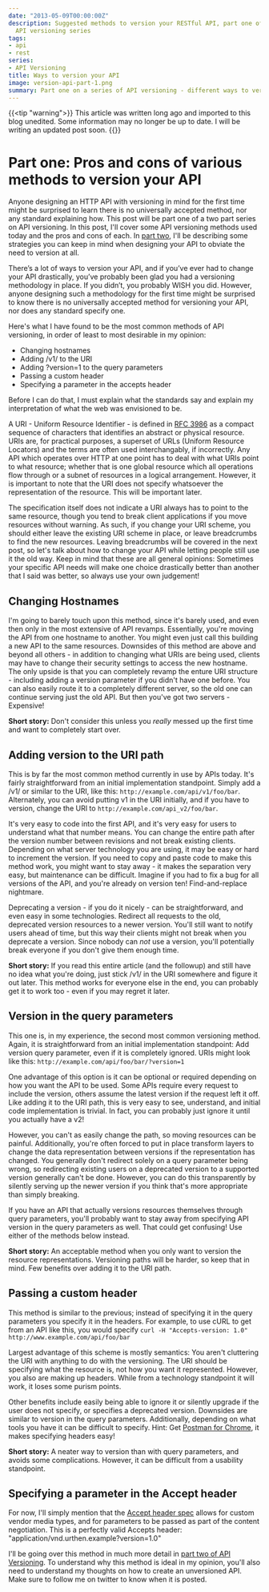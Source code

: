 ```yaml
---
date: "2013-05-09T00:00:00Z"
description: Suggested methods to version your RESTful API, part one of a two-part
  API versioning series
tags:
- api
- rest
series:
- API Versioning
title: Ways to version your API
image: version-api-part-1.png
summary: Part one on a series of API versioning - different ways to version a REST API.
---
```


{{<tip "warning">}}
This article was written long ago and imported to this blog unedited. Some information may no longer be up to date. I will be writing an updated post soon.
{{</tip>}}

# Part one: Pros and cons of various methods to version your API

Anyone designing an HTTP API with versioning in mind for the first time might be surprised to learn there is no universally accepted method, nor any standard explaining how. This post will be part one of a two part series on API versioning. In this post, I'll cover some API versioning methods used today and the pros and cons of each. In [part two](/blog/2013-05-16-ways-to-version-your-api-part-2/), I'll be describing some strategies you can keep in mind when designing your API to obviate the need to version at all.

There’s a lot of ways to version your API, and if you’ve ever had to change your API drastically, you’ve probably been glad you had a versioning methodology in place. If you didn’t, you probably WISH you did. However, anyone designing such a methodology for the first time might be surprised to know there is no universally accepted method for versioning your API, nor does any standard specify one.

Here's what I have found to be the most common methods of API versioning, in order of least to most desirable in my opinion:

* Changing hostnames
* Adding /v1/ to the URI
* Adding ?version=1 to the query parameters
* Passing a custom header
* Specifying a parameter in the accepts header

Before I can do that, I must explain what the standards say and explain my interpretation of what the web was envisioned to be.

A URI - Uniform Resource Identifier - is defined in [RFC 3986](http://tools.ietf.org/html/rfc3986) as a compact sequence of characters that identifies an abstract or physical resource. URIs are, for practical purposes, a superset of URLs (Uniform Resource Locators) and the terms are often used interchangably, if incorrectly. Any API which operates over HTTP at one point has to deal with what URIs point to what resource; whether that is one global resource which all operations flow through or a subnet of resources in a logical arrangement. However, it is important to note that the URI does not specify whatsoever the representation of the resource. This will be important later.

The specification itself does not indicate a URI always has to point to the same resource, though you tend to break client applications if you move resources without warning. As such, if you change your URI scheme, you should either leave the existing URI scheme in place, or leave breadcrumbs to find the new resources. Leaving breadcrumbs will be covered in the next post, so let's talk about how to change your API while letting people still use it the old way. Keep in mind that these are all general opinions: Sometimes your specific API needs will make one choice drastically better than another that I said was better, so always use your own judgement!

## Changing Hostnames

I'm going to barely touch upon this method, since it's barely used, and even then only in the most extensive of API revamps. Essentially, you're moving the API from one hostname to another. You might even just call this building a new API to the same resources. Downsides of this method are above and beyond all others - in addition to changing what URIs are being used, clients may have to change their security settings to access the new hostname. The only upside is that you can completely revamp the enture URI structure - including adding a version parameter if you didn't have one before. You can also easily route it to a completely different server, so the old one can continue serving just the old API. But then you've got two servers - Expensive!

**Short story:** Don't consider this unless you *really* messed up the first time and want to completely start over.

## Adding version to the URI path

This is by far the most common method currently in use by APIs today. It's fairly straightforward from an initial implementation standpoint. Simply add a /v1/ or similar to the URI, like this: `http://example.com/api/v1/foo/bar`. Alternately, you can avoid putting v1 in the URI initially, and if you have to version, change the URI to `http://example.com/api_v2/foo/bar`.

It's very easy to code into the first API, and it's very easy for users to understand what that number means. You can change the entire path after the version number between revisions and not break existing clients. Depending on what server technology you are using, it may be easy or hard to increment the version. If you need to copy and paste code to make this method work, you might want to stay away - it makes the separation very easy, but maintenance can be difficult. Imagine if you had to fix a bug for all versions of the API, and you're already on version ten! Find-and-replace nightmare.

Deprecating a version - if you do it nicely - can be straightforward, and even easy in some technologies. Redirect all requests to the old, deprecated version resources to a newer version. You'll still want to notify users ahead of time, but this way their clients might not break when you deprecate a version. Since nobody can *not* use a version, you'll potentially break everyone if you don't give them enough time.

**Short story:** If you read this entire article (and the followup) and still have no idea what you're doing, just stick /v1/ in the URI somewhere and figure it out later. This method works for everyone else in the end, you can probably get it to work too - even if you may regret it later.

## Version in the query parameters

This one is, in my experience, the second most common versioning method. Again, it is straightforward from an initial implementation standpoint: Add version query parameter, even if it is completely ignored. URIs might look like this: `http://example.com/api/foo/bar/?version=1`

One advantage of this option is it can be optional or required depending on how you want the API to be used. Some APIs require every request to include the version, others assume the latest version if the request left it off. Like adding it to the URI path, this is very easy to see, understand, and initial code implementation is trivial. In fact, you can probably just ignore it until you actually have a v2!

However, you can't as easily change the path, so moving resources can be painful. Additionally, you're often forced to put in place transform layers to change the data representation between versions if the representation has changed. You generally don't redirect solely on a query parameter being wrong, so redirecting existing users on a deprecated version to a supported version generally can't be done. However, you can do this transparently by silently serving up the newer version if you think that's more appropriate than simply breaking.

If you have an API that actually versions resources themselves through query parameters, you'll probably want to stay away from specifying API version in the query parameters as well. That could get confusing! Use either of the methods below instead.

**Short story:** An acceptable method when you only want to version the resource representations. Versioning paths will be harder, so keep that in mind. Few benefits over adding it to the URI path.

## Passing a custom header

This method is similar to the previous; instead of specifying it in the query parameters you specify it in the headers. For example, to use cURL to get from an API like this, you would specify `curl -H "Accepts-version: 1.0" http://www.example.com/api/foo/bar`

Largest advantage of this scheme is mostly semantics: You aren't cluttering the URI with anything to do with the versioning. The URI should be specifying what the resource is, not how you want it represented. However, you also are making up headers. While from a technology standpoint it will work, it loses some purism points. 

Other benefits include easily being able to ignore it or silently upgrade if the user does not specify, or specifies a deprecated version. Downsides are similar to version in the query parameters. Additionally, depending on what tools you have it can be difficult to specify. Hint: Get [Postman for Chrome](https://chrome.google.com/webstore/detail/postman-rest-client/fdmmgilgnpjigdojojpjoooidkmcomcm?hl=en), it makes specifying headers easy!

**Short story:** A neater way to version than with query parameters, and avoids some complications. However, it can be difficult from a usability standpoint.

## Specifying a parameter in the Accept header

For now, I'll simply mention that the [Accept header spec](http://www.w3.org/Protocols/rfc2616/rfc2616-sec14.html) allows for custom vendor media types, and for parameters to be passed as part of the content negotiation. This is a perfectly valid Accepts header: "application/vnd.urthen.example?version=1.0"

I'll be going over this method in much more detail in [part two of API Versioning](/2013/05/16/ways-to-version-your-api-part-2/). To understand why this method is ideal in my opinion, you'll also need to understand my thoughts on how to create an unversioned API. Make sure to follow me on twitter to know when it is posted.

